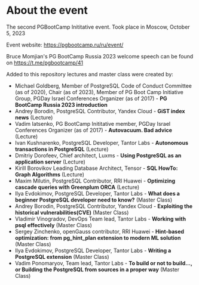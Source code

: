 # About the event
The second PGBootCamp Inititative event.
Took place in Moscow, October 5, 2023

Event website: https://pgbootcamp.ru/ru/event/

Bruce Momjian's PG BootCamp Russia 2023 welcome speech can be found on https://t.me/pgbootcamp/41

Added to this repository lectures and master class were created by:

* Michael Goldberg, Member of PostgreSQL Code of Conduct Committee (as of 2020), Chair (as of 2023), Member of PG Boot Camp Initiative Group, PGDay Israel Conferences Organizer (as of 2017) - **PG BootCamp Russia 2023 introduction**
* Andrey Borodin, PostgreSQL Contributor, Yandex Cloud - **GiST index news** (Lecture)
* Vadim Iatsenko, PG BootCamp Inititative member, PGDay Israel Conferences Organizer (as of 2017) - **Autovacuum. Bad advice** (Lecture)
* Ivan Kushnarenko, PostgreSQL Developer, Tantor Labs - **Autonomous transactions in PostgreSQL** (Lecture)
* Dmitriy Dorofeev, Chief architect, Luxms - **Using PostgreSQL as an application server** (Lecture)
* Kirill Borovikov Leading Database Architect, Tensor - **SQL HowTo: Graph Algorithms** (Lecture)
* Maxim Milutin, PostgreSQL Contributor, RRI Huawei - **Optimizing cascade queries with Greenplum ORCA** (Lecture)
* Ilya Evdokimov, PostgreSQL Developer, Tantor Labs - **What does a beginner PostgreSQL developer need to know?** (Master Class)
* Andrey Borodin, PostgreSQL Contributor, Yandex Cloud - **Exploiting the historical vulnerabilities(CVE)** (Master Class)
* Vladimir Vinogradov, DevOps Team lead, Tantor Labs - **Working with psql effectively** (Master Class)
* Sergey Zinchenko, openGauss contributor, RRI Huawei - **Hint-based optimization: from pg_hint_plan extension to modern ML solution** (Master Class)
* Ilya Evdokimov, PostgreSQL Developer, Tantor Labs - **Writing a PostgreSQL extension** (Master Class)
* Vadim Ponomaryov, Team lead, Tantor Labs - **To build or not to build…, or Building the PostgreSQL from sources in a proper way** (Master Class)
